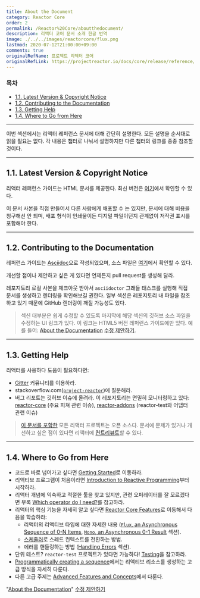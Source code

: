 ```yaml
---
title: About the Document
category: Reactor Core
order: 2
permalink: /Reactor%20Core/aboutthedocument/
description: 리액터 코어 문서 소개 한글 번역
image: ./../../images/reactorcore/flux.png
lastmod: 2020-07-12T21:00:00+09:00
comments: true
originalRefName: 프로젝트 리액터 코어
originalRefLink: https://projectreactor.io/docs/core/release/reference/#about-doc
---
```


### 목차

- [1.1. Latest Version & Copyright Notice](#11-latest-version--copyright-notice)
- [1.2. Contributing to the Documentation](#12-contributing-to-the-documentation)
- [1.3. Getting Help](#13-getting-help)
- [1.4. Where to Go from Here](#14-where-to-go-from-here)

---

이번 섹션에서는 리액터 레퍼런스 문서에 대해 간단히 설명한다. 모든 설명을 순서대로 읽을 필요는 없다. 각 내용은 챕터로 나눠서 설명하지만 다른 챕터의 링크를 종종 참조할 것이다.

---

## 1.1. Latest Version & Copyright Notice

리액터 레퍼런스 가이드는 HTML 문서를 제공한다. 최신 버전은 [여기](https://projectreactor.io/docs/core/release/reference/index.html)에서 확인할 수 있다.

이 문서 사본을 직접 만들어서 다른 사람에게 배포할 수 는 있지만, 문서에 대해 비용을 청구해선 안 되며, 배포 형식이 인쇄물이든 디지털 파일이던지 관계없이 저작권 표시를 포함해야 한다.

---

## 1.2. Contributing to the Documentation

레퍼런스 가이드는 [Asciidoc](https://asciidoctor.org/docs/asciidoc-writers-guide/)으로 작성되었으며, 소스 파일은 [여기](https://github.com/reactor/reactor-core/tree/master/docs/asciidoc)에서 확인할 수 있다.

개선할 점이나 제안하고 싶은 게 있다면 언제든지 pull request를 생성해 달라.

레포지토리 로컬 사본을 체크아웃 받아서 `asciidoctor` 그래들 태스크를 실행해 직접 문서를 생성하고 렌더링을 확인해보길 권한다. 일부 섹션은 레포지토리 내 파일을 참조하고 있기 때문에 GitHub 렌더링이 깨질 가능성도 있다.

> 섹션 대부분은 쉽게 수정할 수 있도록 마지막에 해당 섹션의 깃허브 소스 파일을 수정하는 UI 링크가 있다. 이 링크는 HTML5 버전 레퍼런스 가이드에만 있다. 예를 들어: [About the Documentation](https://projectreactor.io/docs/core/release/reference/#about-doc) [수정 제안하기](https://github.com/reactor/reactor-core/edit/master/docs/asciidoc/aboutDoc.adoc).

---

## 1.3. Getting Help

리액터를 사용하다 도움이 필요하다면:

- [Gitter](https://gitter.im/reactor/reactor) 커뮤니티를 이용하라.
- stackoverflow.com([`project-reactor`](https://stackoverflow.com/tags/project-reactor))에 질문해라.
- 버그 리포트는 깃허브 이슈에 올려라. 이 레포지토리는 면밀히 모니터링하고 있다: [reactor-core](https://github.com/reactor/reactor-core/issues) (주요 피쳐 관련 이슈), [reactor-addons](https://github.com/reactor/reactor-addons/issues) (reactor-test와 어댑터 관련 이슈)

> [이 문서를 포함한](https://github.com/reactor/reactor-core/tree/master/docs/asciidoc) 모든 리액터 프로젝트는 오픈 소스다. 문서에 문제가 있거나 개선하고 싶은 점이 있다면 리액터에 [컨트리뷰트](https://github.com/reactor/.github/blob/master/CONTRIBUTING.md)할 수 있다.

---

## 1.4. Where to Go from Here

- 코드로 바로 넘어가고 싶다면 [Getting Started](../gettingstarted)로 이동하라.
- 리액티브 프로그램이 처음이라면 [Introduction to Reactive Programming](../introductiontoreactiveprogramming)부터 시작하라.
- 리액터 개념에 익숙하고 적절한 툴을 찾고 있지만, 관련 오퍼레이터를 잘 모르겠다면 부록 [Which operator do I need?](../appendixawhichoperatordoineed)를 참고하라.
- 리액터의 핵심 기능을 자세히 알고 싶다면 [Reactor Core Features](../reactorcorefeatures)로 이동해서 다음을 학습하라:
  - 리액터의 리액티브 타입에 대한 자세한 내용 ([`Flux`, an Asynchronous Sequence of 0-N Items](../reactorcorefeatures#41-flux-an-asynchronous-sequence-of-0-n-items), [`Mono`, an Asynchronous 0-1 Result](../reactorcorefeatures/#42-mono-an-asynchronous-0-1-result) 섹션).
  - [스케줄러](../reactorcorefeatures/#45-threading-and-schedulers)로 스레드 컨텍스트를 전환하는 방법.
  - 에러를 핸들링하는 방법 ([Handling Errors](../reactorcorefeatures/#46-handling-errors) 섹션).
- 단위 테스트? `reactor-test` 프로젝트가 있다면 가능하다! [Testing](../testing)을 참고하라.
- [Programmatically creating a sequence](../reactorcorefeatures/#44-programmatically-creating-a-sequence)에서는 리액티브 리소스를 생성하는 고급 방식을 자세히 다룬다.
- 다른 고급 주제는 [Advanced Features and Concepts](../advancedfeaturesandconcepts)에서 다룬다.

"[About the Documentation](https://projectreactor.io/docs/core/release/reference/#about-doc)" [수정 제안하기](https://github.com/reactor/reactor-core/edit/master/docs/asciidoc/aboutDoc.adoc)
